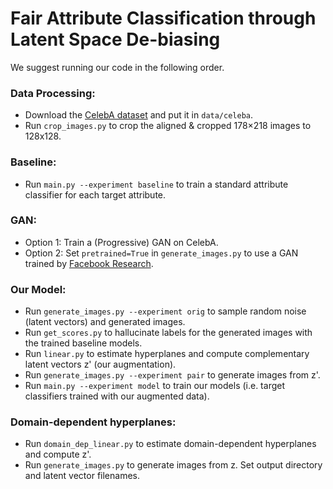 
# Fair Attribute Classification through Latent Space De-biasing

We suggest running our code in the following order.

### Data Processing:
- Download the [CelebA dataset](http://mmlab.ie.cuhk.edu.hk/projects/CelebA.html) and put it in `data/celeba`.
- Run `crop_images.py` to crop the aligned & cropped 178×218 images to 128x128.

### Baseline:
- Run `main.py --experiment baseline` to train a standard attribute classifier for each target attribute.

### GAN:
- Option 1: Train a (Progressive) GAN on CelebA.
- Option 2: Set `pretrained=True` in `generate_images.py` to use a GAN trained by [Facebook Research](https://github.com/facebookresearch/pytorch_GAN_zoo).
<!--Train a progressive GAN on celeba (code here: https://github.com/facebookresearch/pytorch_GAN_zoo), save the final model in record/GAN_model/final_model.pt (or set pretrained=True in generate_images.py)-->

### Our Model:
- Run `generate_images.py --experiment orig` to sample random noise (latent vectors) and generated images. 
- Run `get_scores.py` to hallucinate labels for the generated images with the trained baseline models.
- Run `linear.py` to estimate hyperplanes and compute complementary latent vectors z' (our augmentation).
- Run `generate_images.py --experiment pair` to generate images from z'. 
- Run `main.py --experiment model` to train our models (i.e. target classifiers trained with our augmented data).

### Domain-dependent hyperplanes:
- Run `domain_dep_linear.py` to estimate domain-dependent hyperplanes and compute z'.
- Run `generate_images.py` to generate images from z. Set output directory and latent vector filenames.


